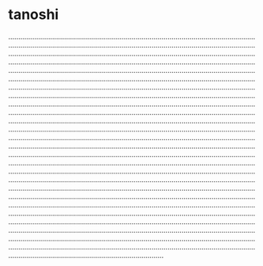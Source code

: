 # tanoshi
......................................................................................................................................................................................................................................................................................................................................................................................................................................................................................................................................................................................................................................................................................................................................................................................................................................................................................................................................................................................................................................................................................................................................................................................................................................................................................................................................................................................................................................................................................................................................................................................................................................................................................................................................................................................................................................................................................................................................................................................................................................................................................................................................................................................................................................................................................................................................................................................................................................................................................................................................................................................................................................................................................................................................................................................................................................................................................................................................................................................................................................................................................................................................................................................................................................................................................................................................................................................................................................